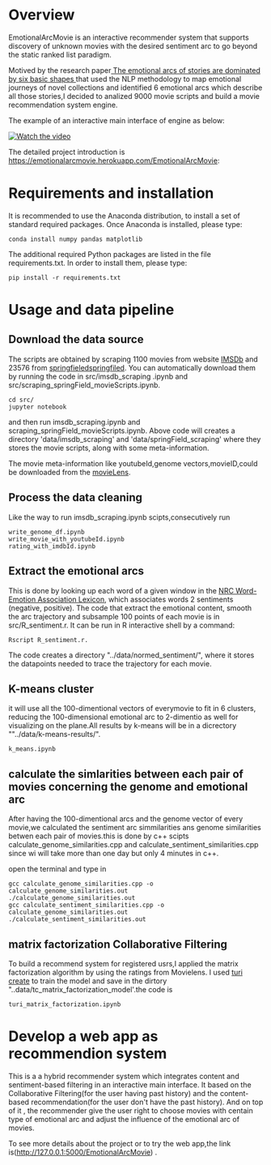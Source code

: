 # Overview
EmotionalArcMovie is an interactive recommender system  that supports discovery of unknown
           movies
                    with the desired
                    sentiment arc to go beyond the static ranked list paradigm.
                    
Motived by the research paper[ The emotional arcs of stories are dominated by six basic shapes ](https://arxiv.org/abs/1606.07772)
 that used the NLP methodology to map emotional journeys of novel collections and identified 6 emotional arcs which describe all those stories,I decided to analized 9000 movie scripts and build a movie recommendation system engine.
 
 The example of an interactive main interface of engine as below:

[![Watch the video](https://github.com/wangyangtot/EmotionalArcMovie/blob/master/app/static/pig/EmotionalArcMovie.png)](https://youtu.be/AeYTEjcYPZs)

The detailed project introduction is https://emotionalarcmovie.herokuapp.com/EmotionalArcMovie:

# Requirements and installation

It is recommended to use the Anaconda distribution, to install a set of standard required packages. Once Anaconda is installed, please type:

```conda install numpy pandas matplotlib```

The additional required Python packages are listed in the file requirements.txt. In order to install them, please type:

```pip install -r requirements.txt```

# Usage and data pipeline
## Download the data source
The scripts are obtained by scraping 1100 movies from website [IMSDb](https://www.imsdb.com/) and 23576 from [springfieledspringfiled](https://www.springfieldspringfield.co.uk/). You can automatically download  them by running the code in src/imsdb_scraping .ipynb and src/scraping_springField_movieScripts.ipynb.

```
cd src/
jupyter notebook
```

and then run imsdb_scraping.ipynb and scraping_springField_movieScripts.ipynb.
Above code will creates a directory 'data/imsdb_scraping' and 'data/springField_scraping' where they stores the movie scripts, along with some meta-information.

The movie meta-information like youtubeId,genome vectors,movieID,could be downloaded from the [movieLens](https://grouplens.org/datasets/movielens/).

## Process the data cleaning
Like the way to run imsdb_scraping.ipynb scipts,consecutively run  
```combine_movielens_scripts.ipynb
write_genome_df.ipynb
write_movie_with_youtubeId.ipynb
rating_with_imdbId.ipynb
```
## Extract the emotional arcs
This is done by looking up each word of a given window in the [NRC Word-Emotion Association Lexicon](http://saifmohammad.com/WebPages/NRC-Emotion-Lexicon.htm), which associates words 2 sentiments (negative, positive). The code that extract the emotional content, smooth the arc trajectory and subsample 100 points of each movie  is in src/R_sentiment.r. It can be run in R interactive shell by a command:

```Rscript R_sentiment.r.```

The code creates a directory "../data/normed_sentiment/", where it stores the datapoints needed to trace the trajectory for each movie.

## K-means cluster
it will use all the 100-dimentional vectors of everymovie to fit  in 6 clusters, reducing the 100-dimensional emotional arc to 2-dimentio as well for visualizing on the plane.All results by k-means will be in a dicrectory ""../data/k-means-results/".

```k_means.ipynb```

## calculate the simlarities between each pair of movies concerning the genome and emotional arc
After having the 100-dimentional arcs and the  genome vector of every movie,we calculated the sentiment arc simmilarities ans genome similarities betwen each pair of  movies.this is done by c++ scipts calculate_genome_similarities.cpp and calculate_sentiment_similarities.cpp since wi will take more than one day but only 4 minutes in c++.

open the terminal and type in

```
gcc calculate_genome_similarities.cpp -o calculate_genome_similarities.out  
./calculate_genome_similarities.out
gcc calculate_sentiment_similarities.cpp -o calculate_genome_similarities.out  
./calculate_sentiment_similarities.out

```

## matrix factorization Collaborative Filtering
To build a recommend system for registered usrs,I applied the matrix factorization algorithm by using the ratings from Movielens. I used [turi create](https://github.com/apple/turicreate) to train the model  and save in the dirtory "..data/tc_matrix_factorization_model'.the code is 

```
turi_matrix_factorization.ipynb
```

# Develop a web app as recommendion system

This  is a a hybrid recommender system which integrates content and sentiment-based filtering in an
        interactive main interface. It based on the Collaborative Filtering(for the user having past history)
        and
        the content-based recommendation(for the user don't have the past history). And on top of it , the recommender
        give
        the user right to choose movies with centain type of emotional arc and adjust the influence of the emotional arc
        of
        movies.
        
To see more details about the project or to try the  web app,the link is(http://127.0.0.1:5000/EmotionalArcMovie) .


